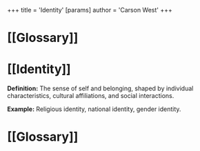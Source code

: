 +++
 title = 'Identity'
[params]
	author = 'Carson West'
+++
# [[Glossary]]

# [[Identity]] 
**Definition:**  The sense of self and belonging, shaped by individual characteristics, cultural affiliations, and social interactions.

**Example:**  Religious identity, national identity, gender identity.

# [[Glossary]]
